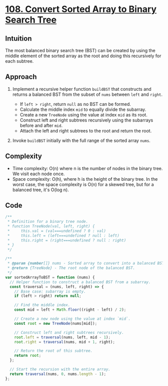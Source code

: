 # [108. Convert Sorted Array to Binary Search Tree](https://leetcode.com/problems/convert-sorted-array-to-binary-search-tree/description/)

## Intuition

The most balanced binary search tree (BST) can be created by using the middle element of the sorted array as the root and doing this recursively for each subtree.

## Approach

1. Implement a recursive helper function `buildBST` that constructs and returns a balanced BST from the subset of `nums` between `left` and `right`.

   - If `left > right`, return `null` as no BST can be formed.
   - Calculate the middle index `mid` to equally divide the subarray.
   - Create a new `TreeNode` using the value at index `mid` as its root.
   - Construct left and right subtrees recursively using the subarrays before and after `mid`.
   - Attach the left and right subtrees to the root and return the root.

2. Invoke `buildBST` initially with the full range of the sorted array `nums`.

## Complexity

- Time complexity: O(n) where n is the number of nodes in the binary tree. We visit each node once.
- Space complexity: O(h), where h is the height of the binary tree. In the worst case, the space complexity is O(n) for a skewed tree, but for a balanced tree, it's O(log n).

## Code

```javascript
/**
 * Definition for a binary tree node.
 * function TreeNode(val, left, right) {
 *     this.val = (val===undefined ? 0 : val)
 *     this.left = (left===undefined ? null : left)
 *     this.right = (right===undefined ? null : right)
 * }
 */

/**
 * @param {number[]} nums - Sorted array to convert into a balanced BST.
 * @return {TreeNode} - The root node of the balanced BST.
 */
var sortedArrayToBST = function (nums) {
  // Helper function to construct a balanced BST from a subarray.
  const traversal = (nums, left, right) => {
    // Base case: subarray is empty.
    if (left > right) return null;

    // Find the middle index.
    const mid = left + Math.floor((right - left) / 2);

    // Create a new node using the value at index `mid`.
    const root = new TreeNode(nums[mid]);

    // Construct left and right subtrees recursively.
    root.left = traversal(nums, left, mid - 1);
    root.right = traversal(nums, mid + 1, right);

    // Return the root of this subtree.
    return root;
  };

  // Start the recursion with the entire array.
  return traversal(nums, 0, nums.length - 1);
};
```
